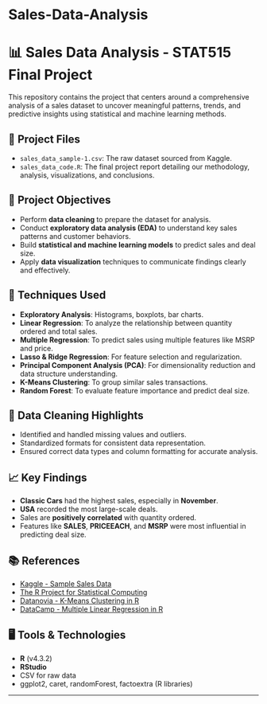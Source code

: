 # Sales-Data-Analysis

# 📊 Sales Data Analysis - STAT515 Final Project

This repository contains the project that centers around a comprehensive analysis of a sales dataset to uncover meaningful patterns, trends, and predictive insights using statistical and machine learning methods.

## 📁 Project Files
- `sales_data_sample-1.csv`: The raw dataset sourced from Kaggle.
- `sales_data_code.R`: The final project report detailing our methodology, analysis, visualizations, and conclusions.

## 📌 Project Objectives
- Perform **data cleaning** to prepare the dataset for analysis.
- Conduct **exploratory data analysis (EDA)** to understand key sales patterns and customer behaviors.
- Build **statistical and machine learning models** to predict sales and deal size.
- Apply **data visualization** techniques to communicate findings clearly and effectively.

## 🧪 Techniques Used
- **Exploratory Analysis**: Histograms, boxplots, bar charts.
- **Linear Regression**: To analyze the relationship between quantity ordered and total sales.
- **Multiple Regression**: To predict sales using multiple features like MSRP and price.
- **Lasso & Ridge Regression**: For feature selection and regularization.
- **Principal Component Analysis (PCA)**: For dimensionality reduction and data structure understanding.
- **K-Means Clustering**: To group similar sales transactions.
- **Random Forest**: To evaluate feature importance and predict deal size.

## 🧹 Data Cleaning Highlights
- Identified and handled missing values and outliers.
- Standardized formats for consistent data representation.
- Ensured correct data types and column formatting for accurate analysis.

## 📈 Key Findings
- **Classic Cars** had the highest sales, especially in **November**.
- **USA** recorded the most large-scale deals.
- Sales are **positively correlated** with quantity ordered.
- Features like **SALES**, **PRICEEACH**, and **MSRP** were most influential in predicting deal size.

## 📚 References
- [Kaggle - Sample Sales Data](https://www.kaggle.com/datasets/kyanyoga/sample-sales-data)
- [The R Project for Statistical Computing](https://cran.rstudio.com/)
- [Datanovia - K-Means Clustering in R](https://www.datanovia.com/en/blog/k-means-clustering-visualization-in-r-step-by-step-guide/)
- [DataCamp - Multiple Linear Regression in R](https://www.datacamp.com/tutorial/multiple-linear-regression-r-tutorial)

## 🖥️ Tools & Technologies
- **R** (v4.3.2)
- **RStudio**
- CSV for raw data
- ggplot2, caret, randomForest, factoextra (R libraries)



---

